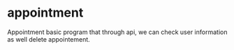 # appointment
Appointment basic program that through api, we can check user information as well delete appointement.
